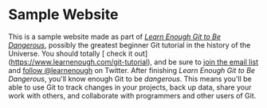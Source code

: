 # Sample Website
This is a sample website made as part of [*Learn Enough Git to Be
Dangerous*](https://www.learnenough.com/git-tutorial), possibly
the greatest beginner Git tutorial in the history of the Universe. 
You should totally [ check it out]
(https://www.learnenough.com/git-tutorial), and be sure to [join
the email list](https://www.learnenough.com/#email_list) and
[follow @learnenough](http://twitter.com/learnenough) on Twitter.
After finishing *Learn Enough Git to Be Dangerous*, you'll know
enough Git to be *dangerous*. This means you'll be able to use Git 
to track changes in your projects, back up data, share your work 
with others, and collaborate with programmers and other users of Git.